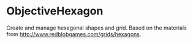 # ObjectiveHexagon
Create and manage hexagonal shapes and grid. Based on the materials from http://www.redblobgames.com/grids/hexagons.
